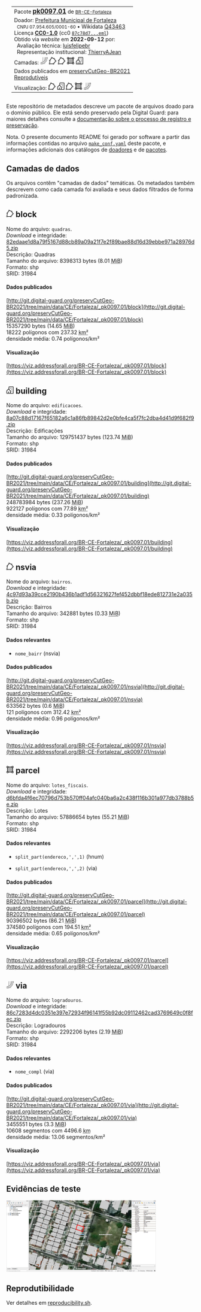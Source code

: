<aside>
<table align="right" style="padding: 1em">
<tr><td>Pacote <a target="_git" title="link canônico para o git deste pacote" href="http://git.digital-guard.org/preserv-BR/blob/main/data/CE/Fortaleza/_pk0097.01"><big><b>pk0097.01</b></big></a> de <small><a target="_osmcodes" title="Jurisdição" href="https://osm.codes/BR-CE-Fortaleza">BR-CE-Fortaleza</a></small>
</td></tr>
<tr><td>
Doador: <a rel="external" target="_doador" href="https://www.fortaleza.ce.gov.br/">Prefeitura Municipal de Fortaleza</a>
<br/>&nbsp; <small>CNPJ 07.954.605/0001-60</small> • Wikidata <a rel="external" target="_doador" title="link descritor Wikidata do doador" href="https://www.wikidata.org/wiki/Q43463">Q43463</a></small><br/>
Licença <a rel="external" target="_doador" href="https://creativecommons.org/publicdomain/zero/1.0/"><b>CC0-1.0</b></a> (cc0 <a title="SHA256 87c78d7d7d33acbc18296a537842e6229369a747bb087e5c0b2a6aec7ebbfe2b.eml" href="http://dl.digital-guard.org/87c78d7d7d33acbc18296a537842e6229369a747bb087e5c0b2a6aec7ebbfe2b.eml"><code>87c78d7...eml</code></a>)<br/>
Obtido via <i>website</i> em <b>2022-09-12</b> por:
<br/>&nbsp; Avaliação técnica: <a rel="external" target="_gitPerson" title="usuário Git" href="https://github.com/luisfelipebr">luisfelipebr</a>
<br/>&nbsp; Representação institucional: <a rel="external" target="_gitPerson" title="usuário Git" href="https://github.com/ThierryAJean">ThierryAJean</a><br/>
</td></tr>
<tr><td>Camadas: <a title="via" href="#-via"><img src="https://raw.githubusercontent.com/digital-guard/preserv/main/docs/assets/layerIcon-via.png" alt="via" width="20"/></a> <a title="block" href="#-block"><img src="https://raw.githubusercontent.com/digital-guard/preserv/main/docs/assets/layerIcon-block.png" alt="block" width="20"/></a> <a title="nsvia" href="#-nsvia"><img src="https://raw.githubusercontent.com/digital-guard/preserv/main/docs/assets/layerIcon-nsvia.png" alt="nsvia" width="20"/></a> <a title="parcel" href="#-parcel"><img src="https://raw.githubusercontent.com/digital-guard/preserv/main/docs/assets/layerIcon-parcel.png" alt="parcel" width="20"/></a> <a title="building" href="#-building"><img src="https://raw.githubusercontent.com/digital-guard/preserv/main/docs/assets/layerIcon-building.png" alt="building" width="20"/></a> </td></tr>
<tr><td>Dados publicados em <a href="http://git.digital-guard.org/preservCutGeo-BR2021/tree/main/data/CE/Fortaleza/_pk0097.01">preservCutGeo-BR2021</a><br/><a href="#reprodutibilidade">Reprodutíveis</a></td></tr>
<tr><td>Visualização: <a title="block" href="https://viz.addressforall.org/BR-CE-Fortaleza/_pk0097.01/block"><img src="https://raw.githubusercontent.com/digital-guard/preserv/main/docs/assets/layerIcon-block.png" alt="block" width="20"/></a> <a title="building" href="https://viz.addressforall.org/BR-CE-Fortaleza/_pk0097.01/building"><img src="https://raw.githubusercontent.com/digital-guard/preserv/main/docs/assets/layerIcon-building.png" alt="building" width="20"/></a> <a title="nsvia" href="https://viz.addressforall.org/BR-CE-Fortaleza/_pk0097.01/nsvia"><img src="https://raw.githubusercontent.com/digital-guard/preserv/main/docs/assets/layerIcon-nsvia.png" alt="nsvia" width="20"/></a> <a title="parcel" href="https://viz.addressforall.org/BR-CE-Fortaleza/_pk0097.01/parcel"><img src="https://raw.githubusercontent.com/digital-guard/preserv/main/docs/assets/layerIcon-parcel.png" alt="parcel" width="20"/></a> <a title="via" href="https://viz.addressforall.org/BR-CE-Fortaleza/_pk0097.01/via"><img src="https://raw.githubusercontent.com/digital-guard/preserv/main/docs/assets/layerIcon-via.png" alt="via" width="20"/></a> </td></tr>
</table>
</aside>

<section>

Este repositório de metadados descreve um pacote de arquivos doado para o domínio público. Ele está sendo preservado pela Digital Guard: para maiores detalhes consulte a [documentação sobre o processo de registro e preservação](https://wiki.addressforall.org/doc/Documentação_Digital-guard).

Nota. O presente documento README foi gerado por software a partir das informações contidas no arquivo [`make_conf.yaml`](http://git.digital-guard.org/preserv-BR/blob/main/data/CE/Fortaleza/_pk0097.01/make_conf.yaml) deste pacote, e informações adicionais dos catálogos de [doadores](https://git.digital-guard.org/preserv-BR/blob/main/data/donor.csv) e de [pacotes](https://git.digital-guard.org/preserv-BR/blob/main/data/donatedPack.csv).

# Camadas de dados

Os arquivos contêm "camadas de dados" temáticas. Os metadados também descrevem como cada camada foi avaliada e seus dados filtrados de forma padronizada.

## <img src="https://raw.githubusercontent.com/digital-guard/preserv/main/docs/assets/layerIcon-block.png" alt="block" width="20"/> block

Nome do arquivo: `quadras`.<br/>*Download* e integridade: [82edaae1d8a79f5167d88cb89a09a21f7e2f89bae88d16d39ebbe971a28976d5.zip](http://dl.digital-guard.org/82edaae1d8a79f5167d88cb89a09a21f7e2f89bae88d16d39ebbe971a28976d5.zip)<br/>Descrição: Quadras<br/>Tamanho do arquivo: 8398313 bytes (8.01 <abbr title="mebibyte">MiB</abbr>)<br/>Formato: shp<br/>SRID: 31984

#### Dados publicados
[http://git.digital-guard.org/preservCutGeo-BR2021/tree/main/data/CE/Fortaleza/_pk0097.01/block](http://git.digital-guard.org/preservCutGeo-BR2021/tree/main/data/CE/Fortaleza/_pk0097.01/block)<br/>15357290 bytes (14.65 <abbr title="mebibyte">MiB</abbr>)<br/>18222 polígonos com 237.32 <abbr title="quilômetros quadrados">km²</abbr><br/>densidade média: 0.74 polígonos/km²

#### Visualização
[https://viz.addressforall.org/BR-CE-Fortaleza/_pk0097.01/block](https://viz.addressforall.org/BR-CE-Fortaleza/_pk0097.01/block)
## <img src="https://raw.githubusercontent.com/digital-guard/preserv/main/docs/assets/layerIcon-building.png" alt="building" width="20"/> building

Nome do arquivo: `edificacoes`.<br/>*Download* e integridade: [8a07c88d17167f65182a6c1a86fb89842d2e0bfe4ca5f7fc2dba4d41d9f682f9.zip](http://dl.digital-guard.org/8a07c88d17167f65182a6c1a86fb89842d2e0bfe4ca5f7fc2dba4d41d9f682f9.zip)<br/>Descrição: Edificações<br/>Tamanho do arquivo: 129751437 bytes (123.74 <abbr title="mebibyte">MiB</abbr>)<br/>Formato: shp<br/>SRID: 31984

#### Dados publicados
[http://git.digital-guard.org/preservCutGeo-BR2021/tree/main/data/CE/Fortaleza/_pk0097.01/building](http://git.digital-guard.org/preservCutGeo-BR2021/tree/main/data/CE/Fortaleza/_pk0097.01/building)<br/>248783984 bytes (237.26 <abbr title="mebibyte">MiB</abbr>)<br/>922127 polígonos com 77.89 <abbr title="quilômetros quadrados">km²</abbr><br/>densidade média: 0.33 polígonos/km²

#### Visualização
[https://viz.addressforall.org/BR-CE-Fortaleza/_pk0097.01/building](https://viz.addressforall.org/BR-CE-Fortaleza/_pk0097.01/building)
## <img src="https://raw.githubusercontent.com/digital-guard/preserv/main/docs/assets/layerIcon-nsvia.png" alt="nsvia" width="20"/> nsvia

Nome do arquivo: `bairros`.<br/>*Download* e integridade: [4c97d93a39cce2190b436b1adf1d56321627fef452dbbf18ede812731e2a035b.zip](http://dl.digital-guard.org/4c97d93a39cce2190b436b1adf1d56321627fef452dbbf18ede812731e2a035b.zip)<br/>Descrição: Bairros<br/>Tamanho do arquivo: 342881 bytes (0.33 <abbr title="mebibyte">MiB</abbr>)<br/>Formato: shp<br/>SRID: 31984

#### Dados relevantes
* `nome_bairr` (nsvia)

#### Dados publicados
[http://git.digital-guard.org/preservCutGeo-BR2021/tree/main/data/CE/Fortaleza/_pk0097.01/nsvia](http://git.digital-guard.org/preservCutGeo-BR2021/tree/main/data/CE/Fortaleza/_pk0097.01/nsvia)<br/>633562 bytes (0.6 <abbr title="mebibyte">MiB</abbr>)<br/>121 polígonos com 312.42 <abbr title="quilômetros quadrados">km²</abbr><br/>densidade média: 0.96 polígonos/km²

#### Visualização
[https://viz.addressforall.org/BR-CE-Fortaleza/_pk0097.01/nsvia](https://viz.addressforall.org/BR-CE-Fortaleza/_pk0097.01/nsvia)
## <img src="https://raw.githubusercontent.com/digital-guard/preserv/main/docs/assets/layerIcon-parcel.png" alt="parcel" width="20"/> parcel

Nome do arquivo: `lotes_fiscais`.<br/>*Download* e integridade: [d6bfda4f6ec70796d753b570ff04afc040ba6a2c438f116b301a977db3788b5e.zip](http://dl.digital-guard.org/d6bfda4f6ec70796d753b570ff04afc040ba6a2c438f116b301a977db3788b5e.zip)<br/>Descrição: Lotes<br/>Tamanho do arquivo: 57886654 bytes (55.21 <abbr title="mebibyte">MiB</abbr>)<br/>Formato: shp<br/>SRID: 31984

#### Dados relevantes
* `split_part(endereco,',',1)` (hnum)

* `split_part(endereco,',',2)` (via)

#### Dados publicados
[http://git.digital-guard.org/preservCutGeo-BR2021/tree/main/data/CE/Fortaleza/_pk0097.01/parcel](http://git.digital-guard.org/preservCutGeo-BR2021/tree/main/data/CE/Fortaleza/_pk0097.01/parcel)<br/>90396502 bytes (86.21 <abbr title="mebibyte">MiB</abbr>)<br/>374580 polígonos com 194.51 <abbr title="quilômetros quadrados">km²</abbr><br/>densidade média: 0.65 polígonos/km²

#### Visualização
[https://viz.addressforall.org/BR-CE-Fortaleza/_pk0097.01/parcel](https://viz.addressforall.org/BR-CE-Fortaleza/_pk0097.01/parcel)
## <img src="https://raw.githubusercontent.com/digital-guard/preserv/main/docs/assets/layerIcon-via.png" alt="via" width="20"/> via

Nome do arquivo: `logradouros`.<br/>*Download* e integridade: [86c7283d4dc0351e397e72934f96141f55b92dc09112462cad3769649c0f8fec.zip](http://dl.digital-guard.org/86c7283d4dc0351e397e72934f96141f55b92dc09112462cad3769649c0f8fec.zip)<br/>Descrição: Logradouros<br/>Tamanho do arquivo: 2292206 bytes (2.19 <abbr title="mebibyte">MiB</abbr>)<br/>Formato: shp<br/>SRID: 31984

#### Dados relevantes
* `nome_compl` (via)

#### Dados publicados
[http://git.digital-guard.org/preservCutGeo-BR2021/tree/main/data/CE/Fortaleza/_pk0097.01/via](http://git.digital-guard.org/preservCutGeo-BR2021/tree/main/data/CE/Fortaleza/_pk0097.01/via)<br/>3455551 bytes (3.3 <abbr title="mebibyte">MiB</abbr>)<br/>10608 segmentos com 4496.6 <abbr title="quilômetros">km</abbr><br/>densidade média: 13.06 segmentos/km²

#### Visualização
[https://viz.addressforall.org/BR-CE-Fortaleza/_pk0097.01/via](https://viz.addressforall.org/BR-CE-Fortaleza/_pk0097.01/via)

# Evidências de teste
<img src="qgis.png" width="400"/>

</section>
<section>

# Reprodutibilidade

Ver detalhes em [reproducibility.sh](reproducibility.sh).

</section>

